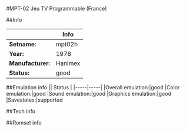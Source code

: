 #MPT-02 Jeu TV Programmable (France)

##Info

||Info|
|-----|-----|
|**Setname:**|mpt02h
|**Year:**|1978
|**Manufacturer:**|Hanimex
|**Status:**|good

##Emulation info
|| Status |
|-----|-----|
|Overall emulation:|good
|Color emulation:|good
|Sound emulation:|good
|Graphics emulation:|good
|Savestates:|supported

##Tech info

##Romset info

<!--- START OF EDITED COMMENT DO NOT TOUCH TEXT ABOVE-->

